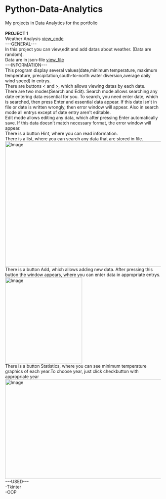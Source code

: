 # Python-Data-Analytics
My projects in Data Analytics for the portfolio<br>
<br>
<b>PROJECT 1</b><br> 
Weather Analysis [view_code](weather-analysis.py)<br>
---GENERAL---<br>
In this project you can view,edit and add datas about weather. (Data are random).<br>
Data are in json-file [view_file](rdu-weather-history.json)<br>
---INFORMATION---<br>
This program display several values(date,minimum temperature, maximum temperature, 
precipitation,south-to-north water diversion,average daily wind speed) in entrys.<br>
There are buttons < and >, which allows viewing datas by each date.<br>
There are two modes(Search and Edit). Search mode allows searching any date entering data essential for you. To search, you need enter date, which is searched, then press Enter and essential data appear. If this date isn't in file or date is written wrongly, then error window will appear. Also in search mode all entrys except of date entry aren't editable.<br>
Edit mode allows editing any data, which after pressing Enter automatically save. If this data doesn't match necessary format, the error window will appear.<br>
There is a button Hint, where you can read information.<br>
There is a list, where you can search any data that are stored in file.<br>
<img width="871" height="405" alt="Image" src="https://github.com/user-attachments/assets/9493e649-873a-4e4e-8bc2-2999ae3d2bfd" />
<br>
There is a button Add, which allows adding new data. After pressing this button the window appears, where you can enter data in appropriate entrys.<br>
<img width="249" height="278" alt="Image" src="https://github.com/user-attachments/assets/caf39f37-3921-45e4-8455-f222b3aef8fe" />
<br>
There is a button Statistics, where you can see minimum temperature graphics of each year.To choose year, just click checkbutton with appropriate year<br>
<img width="618" height="322" alt="Image" src="https://github.com/user-attachments/assets/e84aecf6-c75d-4b10-8df9-03e15cfd7ce0" />
<br>
---USED---<br>
-Tkinter<br>
-OOP<br>
